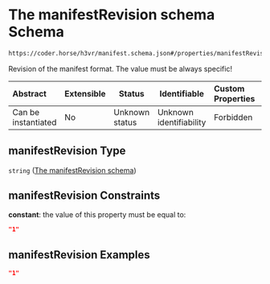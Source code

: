 # The manifestRevision schema Schema

```txt
https://coder.horse/h3vr/manifest.schema.json#/properties/manifestRevision
```

Revision of the manifest format. The value must be always specific!


| Abstract            | Extensible | Status         | Identifiable            | Custom Properties | Additional Properties | Access Restrictions | Defined In                                                               |
| :------------------ | ---------- | -------------- | ----------------------- | :---------------- | --------------------- | ------------------- | ------------------------------------------------------------------------ |
| Can be instantiated | No         | Unknown status | Unknown identifiability | Forbidden         | Allowed               | none                | [manifest.schema.json\*](../manifest.schema.json "open original schema") |

## manifestRevision Type

`string` ([The manifestRevision schema](manifest-properties-the-manifestrevision-schema.md))

## manifestRevision Constraints

**constant**: the value of this property must be equal to:

```json
"1"
```

## manifestRevision Examples

```json
"1"
```
